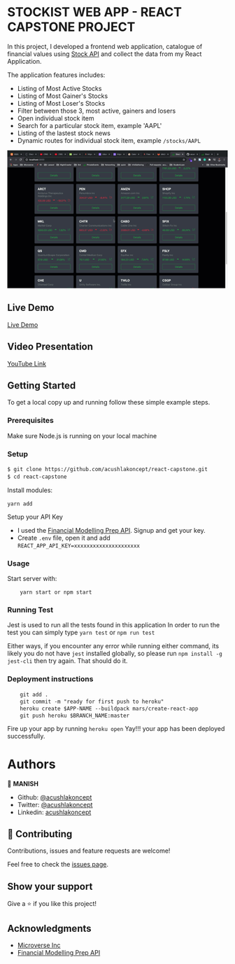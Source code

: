 # STOCKIST WEB APP - REACT CAPSTONE PROJECT

In this project, I developed a frontend web application, catalogue of financial values using [Stock API](https://financialmodelingprep.com/developer/docs/)  and collect the data from my React Application.

The application features includes:
- Listing of Most Active Stocks
- Listing of Most Gainer's Stocks
- Listing of Most Loser's Stocks
- Filter between those 3, most active, gainers and losers
- Open individual stock item
- Search for a particular stock item, example 'AAPL'
- Listing of the lastest stock news
- Dynamic routes for individual stock item, example `/stocks/AAPL`

![screenshot](./stockist.gif)

## Live Demo
[Live Demo](https://cush-stocks.herokuapp.com/)

## Video Presentation
[YouTube Link](https://youtu.be/)

## Getting Started

To get a local copy up and running follow these simple example steps.

### Prerequisites

Make sure Node.js is running on your local machine

### Setup

~~~bash
$ git clone https://github.com/acushlakoncept/react-capstone.git
$ cd react-capstone
~~~

Install modules:

```
yarn add
```

Setup your API Key

- I used the [Financial Modelling Prep API](https://financialmodelingprep.com/developer/docs/). Signup and get your key.
- Create `.env` file, open it and add `REACT_APP_API_KEY=xxxxxxxxxxxxxxxxxxxxx`

### Usage

Start server with:

```
    yarn start or npm start
```
### Running Test
Jest is used to run all the tests found in this application
In order to run the test you can simply type `yarn test` or `npm run test`

Either ways, if you encounter any error while running either command, its likely you do not have `jest` installed globally, so please run `npm install -g jest-cli` then try again. That should do it.

### Deployment instructions

```
    git add .
    git commit -m "ready for first push to heroku"  
    heroku create $APP-NAME --buildpack mars/create-react-app
    git push heroku $BRANCH_NAME:master
```

Fire up your app by running `heroku open` Yay!!! your app has been deployed successfully.

# Authors

👤 **MANISH**

- Github: [@acushlakoncept](https://github.com/)
- Twitter: [@acushlakoncept](https://twitter.com/)
- Linkedin: [acushlakoncept](https://www.linkedin.com/in/)

## 🤝 Contributing

Contributions, issues and feature requests are welcome!

Feel free to check the [issues page](issues/).

## Show your support

Give a ⭐️ if you like this project!

## Acknowledgments
- [Microverse Inc](https://www.microverse.org/)
- [Financial Modelling Prep API](https://financialmodelingprep.com/developer/docs/)
